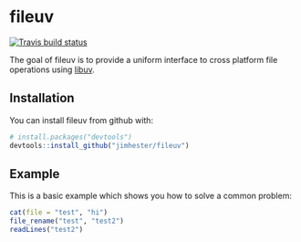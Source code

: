 # fileuv
[![Travis build status](https://travis-ci.org/jimhester/fileuv.svg?branch=master)](https://travis-ci.org/jimhester/fileuv)

The goal of fileuv is to provide a uniform interface to cross platform file operations using [libuv](http://libuv.org/).

## Installation

You can install fileuv from github with:


``` r
# install.packages("devtools")
devtools::install_github("jimhester/fileuv")
```

## Example

This is a basic example which shows you how to solve a common problem:

``` r
cat(file = "test", "hi")
file_rename("test", "test2")
readLines("test2")
```
